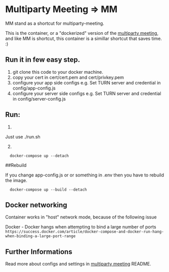 # Multiparty Meeting => MM
MM stand as a shortcut for multiparty-meeting.

This is the container, or a "dockerized" version of the [multiparty meeting](https://github.com/havfo/multiparty-meeting),
and like MM is shortcut, this container is a simillar shortcut that saves time.
:)

## Run it in few easy step.
1. git clone this code to your docker machine.
2. copy your cert in cert/cert.pem and cert/privkey.pem
2. configure your app side configs
   e.g. Set TURN server and credential in config/app-config.js
3. configure your server side configs
   e.g. Set TURN server and credential in config/server-config.js

## Run:
1. 

Just use ./run.sh

2.
```
  docker-compose up --detach
```
##Rebuild

If you change app-config.js or or something in .env then you have to rebuild the image.
```
  docker-compose up --build --detach
```

## Docker networking
Container works in "host" network mode, because of the following issue

Docker - Docker hangs when attempting to bind a large number of ports
`https://success.docker.com/article/docker-compose-and-docker-run-hang-when-binding-a-large-port-range`


## Further Informations 
Read more about configs and settings in [multiparty meeting](https://github.com/havfo/multiparty-meeting) README.

